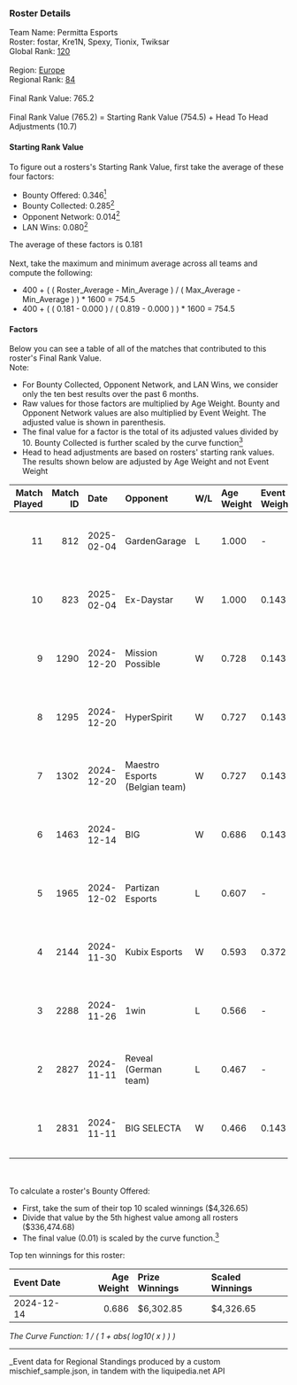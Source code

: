 ### Roster Details<br />
Team Name: Permitta Esports<br />
Roster: fostar, Kre1N, Spexy, Tionix, Twiksar<br />
Global Rank: [120](../../standings_global_2025_03_01.md)<br />
<br />
Region: [Europe]( ../../standings_europe_2025_03_01.md)<br />
Regional Rank: [84]( ../../standings_europe_2025_03_01.md)<br />
<br />
Final Rank Value:  765.2<br />
<br />
Final Rank Value (765.2) = Starting Rank Value (754.5) + Head To Head Adjustments (10.7)<br />

#### Starting Rank Value<br />
To figure out a rosters's Starting Rank Value, first take the average of these four factors:<br />
- Bounty Offered: 0.346[<sup>1</sup>](#table2)
- Bounty Collected: 0.285[<sup>2</sup>](#table1)
- Opponent Network: 0.014[<sup>2</sup>](#table1)
- LAN Wins: 0.080[<sup>2</sup>](#table1)

The average of these factors is 0.181<br />
<br />
Next, take the maximum and minimum average across all teams and compute the following:<br />
- 400 + ( ( Roster_Average - Min_Average ) / ( Max_Average - Min_Average ) ) * 1600 = 754.5
- 400 + ( ( 0.181 - 0.000 ) / ( 0.819 - 0.000 ) ) * 1600 = 754.5


#### Factors<br />
Below you can see a table of all of the matches that contributed to this roster's Final Rank Value.<br />
Note:<br />

- For Bounty Collected, Opponent Network, and LAN Wins, we consider only the ten best results over the past 6 months.
- Raw values for those factors are multiplied by Age Weight. Bounty and Opponent Network values are also multiplied by Event Weight. The adjusted value is shown in parenthesis.
- The final value for a factor is the total of its adjusted values divided by 10. Bounty Collected is further scaled by the curve function[<sup>3</sup>](#curveFunction)
- Head to head adjustments are based on rosters' starting rank values. The results shown below are adjusted by Age Weight and not Event Weight
<span id="table1"></span><br />


| Match Played | Match ID | Date       | Opponent                       | W/L | Age Weight | Event Weight | Bounty Collected | Opponent Network | LAN Wins  | H2H Adj. | Roster                                 |
| -: | -: | :- | :- | :- | :- | :- | :- | :- | :- | -: | :- |
|           11 |      812 | 2025-02-04 | GardenGarage                   | L   | 1.000      | -            | -                | -                | -         |   -16.52 | fostar, Kre1N, Spexy, Tionix, Twiksar  |
|           10 |      823 | 2025-02-04 | Ex-Daystar                     | W   | 1.000      | 0.143        | 0.000 (0.000)    | 0.056 (0.008)    | 0 (0.000) |     3.32 | fostar, Kre1N, Spexy, Tionix, Twiksar  |
|            9 |     1290 | 2024-12-20 | Mission Possible               | W   | 0.728      | 0.143        | 0.000 (0.000)    | 0.201 (0.021)    | 0 (0.000) |     5.24 | fostar, Kre1N, Orbit, Tionix, Twiksar  |
|            8 |     1295 | 2024-12-20 | HyperSpirit                    | W   | 0.727      | 0.143        | 0.000 (0.000)    | 0.041 (0.004)    | 0 (0.000) |     2.68 | fostar, Kre1N, Orbit, Tionix, Twiksar  |
|            7 |     1302 | 2024-12-20 | Maestro Esports (Belgian team) | W   | 0.727      | 0.143        | 0.000 (0.000)    | 0.087 (0.009)    | 0 (0.000) |     2.62 | fostar, Kre1N, Orbit, Tionix, Twiksar  |
|            6 |     1463 | 2024-12-14 | BIG                            | W   | 0.686      | 0.143        | 0.221 (0.022)    | 0.519 (0.051)    | 1 (0.686) |    21.18 | Kre1N, Orbit, P4TriCK, Tionix, Twiksar |
|            5 |     1965 | 2024-12-02 | Partizan Esports               | L   | 0.607      | -            | -                | -                | -         |    -2.78 | Kre1N, Orbit, P4TriCK, Tionix, Twiksar |
|            4 |     2144 | 2024-11-30 | Kubix Esports                  | W   | 0.593      | 0.372        | 0.044 (0.010)    | 0.216 (0.048)    | 0 (0.000) |    12.85 | Kre1N, Orbit, P4TriCK, Tionix, Twiksar |
|            3 |     2288 | 2024-11-26 | 1win                           | L   | 0.566      | -            | -                | -                | -         |   -10.73 | Kre1N, Orbit, P4TriCK, Tionix, Twiksar |
|            2 |     2827 | 2024-11-11 | Reveal (German team)           | L   | 0.467      | -            | -                | -                | -         |    -9.96 | Kre1N, Orbit, P4TriCK, Tionix, Twiksar |
|            1 |     2831 | 2024-11-11 | BIG SELECTA                    | W   | 0.466      | 0.143        | 0.000 (0.000)    | 0.024 (0.002)    | 0 (0.000) |     2.78 | Kre1N, Orbit, P4TriCK, Tionix, Twiksar |

<br />
<span id="table2"></span><br />
To calculate a roster's Bounty Offered:<br />

- First, take the sum of their top 10 scaled winnings ($4,326.65)
- Divide that value by the 5th highest value among all rosters ($336,474.68)
- The final value (0.01) is scaled by the curve function.[<sup>3</sup>](#curveFunction)

Top ten winnings for this roster:<br />

| Event Date | Age Weight | Prize Winnings | Scaled Winnings |
| :- | -: | :- | :- |
| 2024-12-14 |      0.686 | $6,302.85      | $4,326.65       |


<span id="curveFunction"></span>_The Curve Function: 1 / ( 1 + abs( log10( x ) ) )_<br />

---
_Event data for Regional Standings produced by a custom mischief_sample.json, in tandem with the liquipedia.net API<br />

